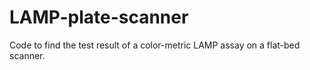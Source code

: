 # LAMP-plate-scanner
Code to find the test result of a color-metric LAMP assay on a flat-bed scanner.
